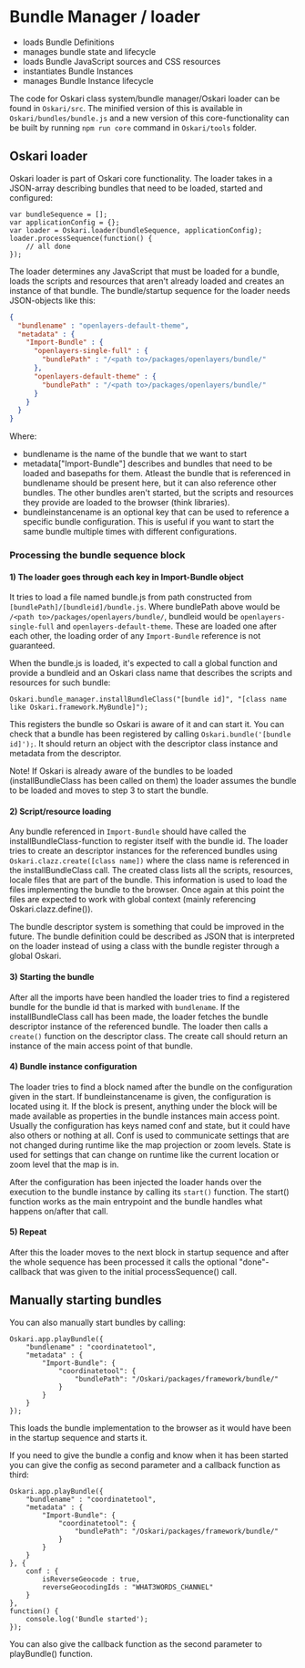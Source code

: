 # Bundle Manager / loader

* loads Bundle Definitions
* manages bundle state and lifecycle
* loads Bundle JavaScript sources and CSS resources
* instantiates Bundle Instances
* manages Bundle Instance lifecycle

The code for Oskari class system/bundle manager/Oskari loader can be found in `Oskari/src`. The minified version of this is available in `Oskari/bundles/bundle.js` and a new version of this core-functionality can be built by running `npm run core` command in `Oskari/tools` folder.

## Oskari loader

Oskari loader is part of Oskari core functionality. The loader takes in a JSON-array describing bundles that need to be loaded, started and configured:

    var bundleSequence = [];
    var applicationConfig = {};
    var loader = Oskari.loader(bundleSequence, applicationConfig);
    loader.processSequence(function() {
        // all done
    });

The loader determines any JavaScript that must be loaded for a bundle, loads the scripts and resources that aren't already loaded and creates an instance of that bundle. The bundle/startup sequence for the loader needs JSON-objects like this:

```json
{
  "bundlename" : "openlayers-default-theme",
  "metadata" : {
    "Import-Bundle" : {
      "openlayers-single-full" : {
        "bundlePath" : "/<path to>/packages/openlayers/bundle/"
      },
      "openlayers-default-theme" : {
        "bundlePath" : "/<path to>/packages/openlayers/bundle/"
      }
    }
  }
}
```
Where:
- bundlename is the name of the bundle that we want to start
- metadata["Import-Bundle"] describes and bundles that need to be loaded and basepaths for them. Atleast the bundle that is referenced in bundlename should be present here, but it can also reference other bundles. The other bundles aren't started, but the scripts and resources they provide are loaded to the browser (think libraries).
- bundleinstancename is an optional key that can be used to reference a specific bundle configuration. This is useful if you want to start the same bundle multiple times with different configurations.

### Processing the bundle sequence block

#### 1) The loader goes through each key in Import-Bundle object

It tries to load a file named bundle.js from path constructed from `[bundlePath]/[bundleid]/bundle.js`. Where bundlePath above would be `/<path to>/packages/openlayers/bundle/`, bundleid would be `openlayers-single-full` and `openlayers-default-theme`. These are loaded one after each other, the loading order of any `Import-Bundle` reference is not guaranteed.

When the bundle.js is loaded, it's expected to call a global function and provide a bundleid and an Oskari class name that describes the scripts and resources for such bundle:

    Oskari.bundle_manager.installBundleClass("[bundle id]", "[class name like Oskari.framework.MyBundle]");

This registers the bundle so Oskari is aware of it and can start it. You can check that a bundle has been registered by calling `Oskari.bundle('[bundle id]');`. It should return an object with the descriptor class instance and metadata from the descriptor.

Note! If Oskari is already aware of the bundles to be loaded (installBundleClass has been called on them) the loader assumes the bundle to be loaded and moves to step 3 to start the bundle.

#### 2) Script/resource loading

Any bundle referenced in `Import-Bundle` should have called the installBundleClass-function to register itself with the bundle id. The loader tries to create an descriptor instances for the referenced bundles using `Oskari.clazz.create([class name])` where the class name is referenced in the installBundleClass call. The created class lists all the scripts, resources, locale files that are part of the bundle. This information is used to load the files implementing the bundle to the browser. Once again at this point the files are expected to work with global context (mainly referencing Oskari.clazz.define()).

The bundle descriptor system is something that could be improved in the future. The bundle definition could be described as JSON that is interpreted on the loader instead of using a class with the bundle register through a global Oskari.

#### 3) Starting the bundle

After all the imports have been handled the loader tries to find a registered bundle for the bundle id that is marked with `bundlename`. If the installBundleClass call has been made, the loader fetches the bundle descriptor instance of the referenced bundle. The loader then calls a `create()` function on the descriptor class. The create call should return an instance of the main access point of that bundle.

#### 4) Bundle instance configuration

The loader tries to find a block named after the bundle on the configuration given in the start. If bundleinstancename is given, the configuration is located using it. If the block is present, anything under the block will be made available as properties in the bundle instances main access point. Usually the configuration has keys named conf and state, but it could have also others or nothing at all. Conf is used to communicate settings that are not changed during runtime like the map projection or zoom levels. State is used for settings that can change on runtime like the current location or zoom level that the map is in.

After the configuration has been injected the loader hands over the execution to the bundle instance by calling its `start()` function. The start() function works as the main entrypoint and the bundle handles what happens on/after that call.

#### 5) Repeat

After this the loader moves to the next block in startup sequence and after the whole sequence has been processed it calls the optional "done"-callback that was given to the initial processSequence() call.

## Manually starting bundles

You can also manually start bundles by calling:

    Oskari.app.playBundle({
        "bundlename" : "coordinatetool",
        "metadata" : {
            "Import-Bundle": {
                "coordinatetool": {
                    "bundlePath": "/Oskari/packages/framework/bundle/"
                }
            }
        }
    });

This loads the bundle implementation to the browser as it would have been in the startup sequence and starts it.

If you need to give the bundle a config and know when it has been started you can give the config as second parameter and a callback function as third:

    Oskari.app.playBundle({
        "bundlename" : "coordinatetool",
        "metadata" : {
            "Import-Bundle": {
                "coordinatetool": {
                    "bundlePath": "/Oskari/packages/framework/bundle/"
                }
            }
        }
    }, {
        conf : {
            isReverseGeocode : true,
            reverseGeocodingIds : "WHAT3WORDS_CHANNEL"
        }
    },
    function() {
        console.log('Bundle started');
    });

You can also give the callback function as the second parameter to playBundle() function.